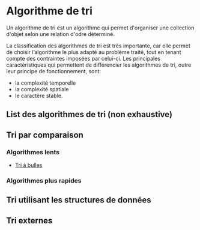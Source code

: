# Algorithme de tri
Un algorithme de tri est un algorithme qui permet d'organiser une collection d'objet selon une relation d'odre déterminé.

La classification des algorithmes de tri est très importante, car elle permet de choisir l’algorithme le plus adapté au problème traité, tout en tenant compte des contraintes imposées par celui-ci. Les principales caractéristiques qui permettent de différencier les algorithmes de tri, outre leur principe de fonctionnement, sont:
  - la complexité temporelle
  - la complexité spatiale
  - le caractère stable.
  
  
## List des algorithmes de tri (non exhaustive)

## Tri par comparaison
### Algorithmes lents
- [Tri à bulles](https://fr.wikipedia.org/wiki/Algorithme_de_tri#Tris_par_comparaison)
### Algorithmes plus rapides
## Tri utilisant les structures de données
## Tri externes

